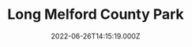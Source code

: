 ---
date: 2022-06-26T14:15:19.000Z
title: Long Melford County Park
latitude: 52.0596030855866
longitude: 0.7082567673133937
category: checkin
---